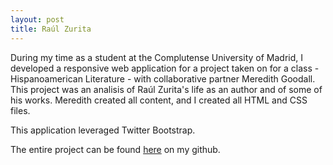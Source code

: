 ```yaml
---
layout: post
title: Raúl Zurita
---
```


During my time as a student at the Complutense University of Madrid, I developed a responsive web application for a project taken on for a class - Hispanoamerican Literature - with collaborative partner Meredith Goodall. This project was an analisis of Raúl Zurita's life as an author and of some of his works. Meredith created all content, and I created all HTML and CSS files.

This application leveraged Twitter Bootstrap.

The entire project can be found [here](https://github.com/ndleisur/Ra-l-Zurita) on my github.